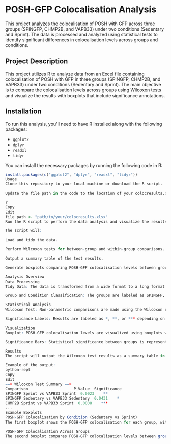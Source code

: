 # POSH-GFP Colocalisation Analysis

This project analyzes the colocalisation of POSH with GFP across three groups (SPINGFP, CHMP2B, and VAPB33) under two conditions (Sedentary and Sprint). The data is processed and analyzed using statistical tests to identify significant differences in colocalisation levels across groups and conditions.

## Project Description

This project utilizes R to analyze data from an Excel file containing colocalisation of POSH with GFP in three groups (SPINGFP, CHMP2B, and VAPB33) under two conditions (Sedentary and Sprint). The main objective is to compare the colocalisation levels across groups using Wilcoxon tests and visualize the results with boxplots that include significance annotations.

## Installation

To run this analysis, you'll need to have R installed along with the following packages:

- `ggplot2`
- `dplyr`
- `readxl`
- `tidyr`

You can install the necessary packages by running the following code in R:

```r
install.packages(c("ggplot2", "dplyr", "readxl", "tidyr"))
Usage
Clone this repository to your local machine or download the R script.

Update the file path in the code to the location of your colocresults.xlsx file.

r
Copy
Edit
file_path <- "path/to/your/colocresults.xlsx"
Run the R script to perform the data analysis and visualize the results.

The script will:

Load and tidy the data.

Perform Wilcoxon tests for between-group and within-group comparisons.

Output a summary table of the test results.

Generate boxplots comparing POSH-GFP colocalisation levels between groups with significance bars.

Analysis Overview
Data Processing
Tidy Data: The data is transformed from a wide format to a long format using pivot_longer. This makes it easier to analyze across groups and conditions.

Group and Condition Classification: The groups are labeled as SPINGFP, CHMP2B, and VAPB33, while conditions are classified as Sedentary and Sprint.

Statistical Analysis
Wilcoxon Test: Non-parametric comparisons are made using the Wilcoxon rank-sum test to assess significant differences between groups for each condition.

Significance Labels: Results are labeled as *, **, or *** depending on the p-value thresholds of 0.05, 0.01, and 0.001, respectively.

Visualization
Boxplot: POSH-GFP colocalisation levels are visualized using boxplots with different colors for each condition (Sedentary = white, Sprint = black).

Significance Bars: Statistical significance between groups is represented using lines and asterisks above the boxplots.

Results
The script will output the Wilcoxon test results as a summary table in the R console, including the comparison, p-value, and significance level.

Example of the output:
python-repl
Copy
Edit
=== Wilcoxon Test Summary ===
Comparison                    P_Value  Significance
SPINGFP Sprint vs VAPB33 Sprint  0.0023    **
SPINGFP Sedentary vs VAPB33 Sedentary  0.0431    *
CHMP2B Sprint vs VAPB33 Sprint  0.0008    ***
...
Example Boxplots
POSH-GFP Colocalisation by Condition (Sedentary vs Sprint)
The first boxplot shows the POSH-GFP colocalisation for each group, with the comparison between the Sedentary and Sprint conditions. Significance bars are included for comparisons where significant differences were found.

POSH-GFP Colocalisation Across Groups
The second boxplot compares POSH-GFP colocalisation levels between groups (SPINGFP, CHMP2B, and VAPB33) for both Sedentary and Sprint conditions, with significance bars indicating where differences are statistically significant.

